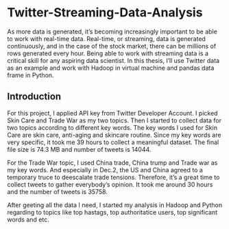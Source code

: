 # Twitter-Streaming-Data-Analysis

As more data is generated, it’s becoming increasingly important to be able to work with real-time data. Real-time, or streaming, data is generated continuously, and in the case of the stock market, there can be millions of rows generated every hour. Being able to work with streaming data is a critical skill for any aspiring data scientist. In this thesis, I’ll use Twitter data as an example and work with Hadoop in virtual machine and pandas data frame in Python.

## Introduction
For this project, I applied API key from Twitter Developer Account. I picked Skin Care and Trade War as my two topics. Then I started to collect data for two topics according to different key words. The key words I used for Skin Care are skin care, anti-aging and skincare routine. Since my key words are very specific, it took me 39 hours to collect a meaningful dataset. The final file size is 74.3 MB and number of tweets is 14044. 

For the Trade War topic, I used China trade, China trump and Trade war as my key words. And especially in Dec.2, the US and China agreed to a temporary truce to deescalate trade tensions. Therefore, it’s a great time to collect tweets to gather everybody’s opinion. It took me around 30 hours and the number of tweets is 35758. 

After geeting all the data I need, I started my analysis in Hadoop and Python regarding to topics like top hastags, top authoritatice users, top significant words and etc.

